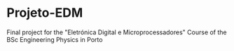 # Projeto-EDM
 Final project for the "Eletrónica Digital e Microprocessadores" Course of the BSc Engineering Physics in Porto
